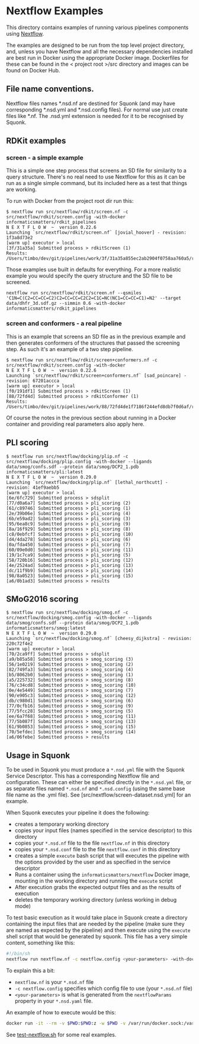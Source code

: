 # Nextflow Examples

This directory contains examples of running various pipelines components using [Nextflow](http://nextflow.io).

The examples are designed to be run from the top level project directory, and, unless you have Nextflow and all the 
necessary dependencies installed are best run in Docker using the appropriate Docker image. Dockerfiles for these can
be found in the < project root >/src directory and images can be found on Docker Hub.

## File name conventions.

Nextflow files names *.nsd.nf are destined for Squonk (and may have corresponding *.nsd.yml and *.nsd.config files).
For normal use just create files like *.nf. The .nsd.yml extension is needed for it to be recognised by Squonk.

## RDKit examples

### screen - a simple example

This is a simple one step process that screens an SD file for similarity to a query structure. There's no real need
to use Nextflow for this as it can be run as a single simple command, but its included here as a test that things are 
working.

To run with Docker from the project root dir run this:

```
$ nextflow run src/nextflow/rdkit/screen.nf -c src/nextflow/rdkit/screen.config -with-docker informaticsmatters/rdkit_pipelines
N E X T F L O W  ~  version 0.22.6
Launching `src/nextflow/rdkit/screen.nf` [jovial_hoover] - revision: 1f3a8d73e2
[warm up] executor > local
[3f/31a35a] Submitted process > rdkitScreen (1)
Results: /Users/timbo/dev/git/pipelines/work/3f/31a35a855ec2ab2904f0758aa760a5/results.sdf.gz
```


Those examples use built in defaults for everything. For a more realistic example you would specify the query structure
and the SD file to be screened.

```
nextflow run src/nextflow/rdkit/screen.nf --qsmiles 'C1N=C(C2=CC=CC=C2)C2=CC=CC=C2C2=C1C=NC(NC1=CC=CC=C1)=N2' --target data/dhfr_3d.sdf.gz --simmin 0.6 -with-docker informaticsmatters/rdkit_pipelines
```    

### screen and conformers - a real pipeline

This is an example that screens an SD file as in the previous example and then generates conformers of the structures 
that passed the screening step. As such it's an example of a two step pipeline.

```
$ nextflow run src/nextflow/rdkit/screen+conformers.nf -c  src/nextflow/rdkit/screen.config -with-docker
N E X T F L O W  ~  version 0.22.6
Launching `src/nextflow/rdkit/screen+conformers.nf` [sad_poincare] - revision: 67201accca
[warm up] executor > local
[f0/191df1] Submitted process > rdkitScreen (1)
[88/72fd4d] Submitted process > rdkitConformer (1)
Results: /Users/timbo/dev/git/pipelines/work/88/72fd4de1f7186f244efd8db7f0d6af/results.sdf.gz
```

Of course the notes in the previous section about running in a Docker container and providing real parameters also apply here.

## PLI scoring

```
$ nextflow run src/nextflow/docking/plip.nf -c src/nextflow/docking/plip.config -with-docker --ligands data/smog/confs.sdf --protein data/smog/DCP2_1.pdb informaticsmatters/pli:latest
N E X T F L O W  ~  version 0.29.0
Launching `src/nextflow/docking/plip.nf` [lethal_northcutt] - revision: 41ef9aebb5
[warm up] executor > local
[6e/6fc729] Submitted process > sdsplit
[77/d0a6a7] Submitted process > pli_scoring (2)
[61/c89746] Submitted process > pli_scoring (1)
[2e/39b06e] Submitted process > pli_scoring (4)
[6b/e59ad2] Submitted process > pli_scoring (3)
[95/6ea8c9] Submitted process > pli_scoring (9)
[8a/16f929] Submitted process > pli_scoring (8)
[c8/0ebfcf] Submitted process > pli_scoring (10)
[d4/4da278] Submitted process > pli_scoring (6)
[0a/fda450] Submitted process > pli_scoring (7)
[60/09e0d0] Submitted process > pli_scoring (11)
[19/1c7ca9] Submitted process > pli_scoring (5)
[58/720b16] Submitted process > pli_scoring (12)
[4e/2524ad] Submitted process > pli_scoring (13)
[dc/11f9b9] Submitted process > pli_scoring (14)
[98/8a0523] Submitted process > pli_scoring (15)
[a6/0b1ad3] Submitted process > results
```

## SMoG2016 scoring

```
$ nextflow run src/nextflow/docking/smog.nf -c src/nextflow/docking/smog.config -with-docker --ligands data/smog/confs.sdf --protein data/smog/DCP2_1.pdb informaticsmatters/smog:latest
N E X T F L O W  ~  version 0.29.0
Launching `src/nextflow/docking/smog.nf` [cheesy_dijkstra] - revision: 220c72f4e2
[warm up] executor > local
[70/2ca9ff] Submitted process > sdsplit
[a9/b85a58] Submitted process > smog_scoring (3)
[56/1e0219] Submitted process > smog_scoring (2)
[82/749fa3] Submitted process > smog_scoring (4)
[b5/8062b0] Submitted process > smog_scoring (1)
[a5/225732] Submitted process > smog_scoring (8)
[76/c34cd8] Submitted process > smog_scoring (10)
[0e/4e5449] Submitted process > smog_scoring (7)
[90/e905c3] Submitted process > smog_scoring (12)
[db/c980d1] Submitted process > smog_scoring (6)
[77/0cfb16] Submitted process > smog_scoring (9)
[77/5fcc28] Submitted process > smog_scoring (5)
[ee/6a7f68] Submitted process > smog_scoring (11)
[77/5b087f] Submitted process > smog_scoring (13)
[61/9b0853] Submitted process > smog_scoring (15)
[70/5efdec] Submitted process > smog_scoring (14)
[a6/06febe] Submitted process > results
```

## Usage in Squonk

To be used in Squonk you must produce a `*.nsd.yml` file with the Squonk Service Descriptor. This has a corresponding Nextflow
file and configuration. These can either be specified directly in the `*.nsd.yml` file, or as separate files named `*.nsd.nf` and 
`*.nsd.config` (using the same base file name as the .yml file).
See [src/nextflow/screen-dataset.nsd.yml] for an example.

When Squonk executes your pipeline it does the following:
* creates a temporary working directory
* copies your input files (names specified in the service descriptor) to this directory
* copies your `*.nsd.nf` file to the file `nextflow.nf` in this directory
* copies your `*.nsd.conf` file to the file `nextflow.conf` in this directory
* creates a simple `execute` bash script that will executes the pipeline with the options provided by the user and as specified 
in the service descriptor
* Runs a container using the `informaticsmatters/nextflow` Docker image, mounting in the working directory and running the
`execute` script
* After execution grabs the expected output files and as the results of execution
* deletes the temporary working directory (unless working in debug mode)

To test basic execution as it would take place in Squonk create a directory containing the input files that are needed by
the pipeline (make sure they are named as expected by the pipeline) and then execute using the `execute` shell script that 
would be generated by squonk. This file has a very simple content, something like this:
```bash
#!/bin/sh
nextflow run nextflow.nf -c nextflow.config <your-parameters> -with-docker
```
To explain this a bit:
* `nextflow.nf` is your `*.nsd.nf` file
* `-c nextflow.config` specifies which config file to use (your `*.nsd.nf` file) 
* `<your-parameters>` is what is generated from the `nextflowParams` property in your `*.nsd.yaml` file.

An example of how to execute would be this:

```bash
docker run -it --rm -v $PWD:$PWD:z -w $PWD -v /var/run/docker.sock:/var/run/docker.sock informaticsmatters/nextflow sh -c 'nextflow run plip.nsd.nf -c plip.nsd.config --score 100.0 -with-docker'
``` 

See [test-nextflow.sh](test-nextflow.sh) for some real examples.
